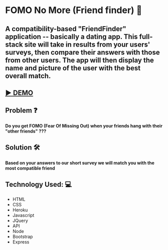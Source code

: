 
# FOMO No More (Friend finder) :round_pushpin:

## A compatibility-based "FriendFinder" application -- basically a dating app. This full-stack site will take in results from your users' surveys, then compare their answers with those from other users. The app will then display the name and picture of the user with the best overall match. 

## [ :arrow_forward: DEMO](https://morning-springs-22094.herokuapp.com/survey)

## Problem :question:
#### Do you get FOMO (Fear Of Missing Out) when your friends hang with their "other friends" ???

## Solution :hammer_and_wrench: 
#### Based on your answers to our short survey we will match you with the most compatible friend 


## Technology Used: :computer:
* HTML
* CSS 
* Heroku
* Javascript 
* JQuery 
* API
* Node 
* Bootstrap
* Express



